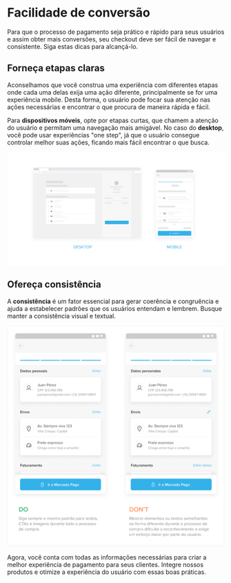 # Facilidade de conversão

Para que o processo de pagamento seja prático e rápido para seus usuários e assim obter mais conversões, seu checkout deve ser fácil de navegar e consistente. Siga estas dicas para alcançá-lo.

## Forneça etapas claras

Aconselhamos que você construa uma experiência com diferentes etapas onde cada uma delas exija uma ação diferente, principalmente se for uma experiência mobile. Desta forma, o usuário pode focar sua atenção nas ações necessárias e encontrar o que procura de maneira rápida e fácil.

Para **dispositivos móveis**, opte por etapas curtas, que chamem a atenção do usuário e permitam uma navegação mais amigável. No caso do **desktop**, você pode usar experiências "one step", já que o usuário consegue controlar melhor suas ações, ficando mais fácil encontrar o que busca.

![pt Checkout agil](/images/best-practices-guide/PortCreaUnChoAgilIntro.png)

## Ofereça consistência 

A **consistência** é um fator essencial para gerar coerência e congruência e ajuda a estabelecer padrões que os usuários entendam e lembrem. Busque manter a consistência visual e textual.

![pt Consistencia](/images/best-practices-guide/PortCreaUnChoAgilConsistenciaDoDonts.png)

Agora, você conta com todas as informações necessárias para criar a melhor experiência de pagamento para seus clientes. Integre nossos produtos e otimize a experiência do usuário com essas boas práticas.
